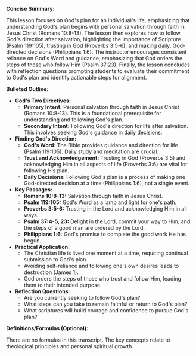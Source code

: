 **Concise Summary:**

This lesson focuses on God's plan for an individual's life, emphasizing that understanding God's plan begins with personal salvation through faith in Jesus Christ (Romans 10:8-13).  The lesson then explores how to follow God's direction after salvation, highlighting the importance of Scripture (Psalm 119:105), trusting in God (Proverbs 3:5-6), and making daily, God-directed decisions (Philippians 1:6).  The instructor encourages consistent reliance on God's Word and guidance, emphasizing that God orders the steps of those who follow Him (Psalm 37:23).  Finally, the lesson concludes with reflection questions prompting students to evaluate their commitment to God's plan and identify actionable steps for alignment.

**Bulleted Outline:**

* **God's Two Directives:**
    * **Primary Intent:** Personal salvation through faith in Jesus Christ (Romans 10:8-13).  This is a foundational prerequisite for understanding and following God's plan.
    * **Secondary Intent:** Following God's direction for life after salvation. This involves seeking God's guidance in daily decisions.
* **Finding God's Direction:**
    * **God's Word:**  The Bible provides guidance and direction for life (Psalm 119:105). Daily study and meditation are crucial.
    * **Trust and Acknowledgement:** Trusting in God (Proverbs 3:5) and acknowledging Him in all aspects of life (Proverbs 3:6) are vital for following His plan.
    * **Daily Decisions:**  Following God's plan is a process of making one God-directed decision at a time (Philippians 1:6), not a single event.
* **Key Passages:**
    * **Romans 10:8-13:** Salvation through faith in Jesus Christ.
    * **Psalm 119:105:** God's Word as a lamp and light for one's path.
    * **Proverbs 3:5-6:** Trusting in the Lord and acknowledging Him in all ways.
    * **Psalm 37:4-5, 23:** Delight in the Lord, commit your way to Him, and the steps of a good man are ordered by the Lord.
    * **Philippians 1:6:** God's promise to complete the good work He has begun.
* **Practical Application:**
    * The Christian life is lived one moment at a time, requiring continual submission to God's plan.
    * Avoiding self-reliance and following one's own desires leads to destruction (James 1).
    * God orders the steps of those who trust and follow Him, leading them to their intended purpose.
* **Reflection Questions:**
    * Are you currently seeking to follow God's plan?
    * What steps can you take to remain faithful or return to God's plan?
    * What scriptures will build courage and confidence to pursue God's plan?


**Definitions/Formulas (Optional):**

There are no formulas in this transcript.  The key concepts relate to theological principles and personal spiritual growth.
